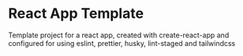 # React App Template

Template project for a react app, created with create-react-app and configured for using eslint, prettier, husky, lint-staged and tailwindcss
